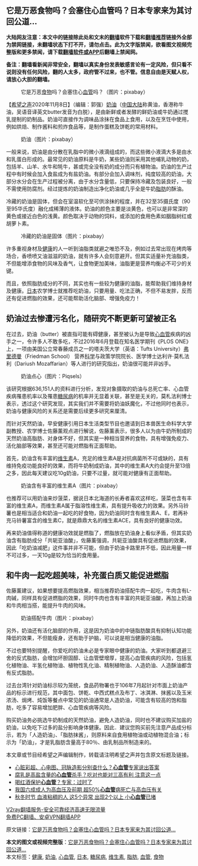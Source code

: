  <h2>它是万恶食物吗？会塞住心血管吗？日本专家来为其讨回公道...</h2> <p class="notice"><b>大陆网友注意：本文中的链接除此处和文末的<a href="https://github.com/bannedbook/fanqiang" >翻墙</a>软件下载和<a href="https://github.com/killgcd/justmysocks/blob/master/README.md">翻墙推荐</a>链接外全部为禁网链接，未翻墙状态下打不开，请勿点击。此为文字版禁闻，欲看图文视频完整版和更多禁闻，请下载<a href="https://github.com/bannedbook/fanqiang">翻墙软件或APP</a>后翻墙上禁闻网。</p><p>备注：翻墙看新闻非常安全，翻墙以真实身份发表敏感言论有一定风险，但只看不说则没有任何风险，翻的人太多，政府管不过来，也不管。信息自由是天赋人权，请放心大胆的翻墙。</b></p>  <div class="entry"> <figure><figcaption>它是万恶<a href="https://www.bannedbook.org/bnews/tag/%e9%a3%9f%e7%89%a9/" class="st_tag internal_tag" rel="tag" title="标签 食物 下的日志">食物</a>吗？会塞住心<a href="https://www.bannedbook.org/bnews/tag/%E8%A1%80%E7%AE%A1/" class="st_tag internal_tag" rel="tag" title="标签 血管 下的日志">血管</a>吗？（图片：pixabay）</figcaption></figure> <p>【<span class='wp_keywordlink_affiliate'><a href="https://www.soundofhope.org" title="希望之声" target="_blank">希望之声</a></span>2020年11月8日】（编辑：郭强）<a href="https://www.bannedbook.org/bnews/tag/%E5%A5%B6%E6%B2%B9/" class="st_tag internal_tag" rel="tag" title="标签 奶油 下的日志">奶油</a>（<span class='wp_keywordlink_affiliate'><a href="https://www.bannedbook.org/" title="中国" target="_blank">中国</a></span><span class='wp_keywordlink_affiliate'><a href="https://www.bannedbook.org/" title="大陆" target="_blank">大陆</a></span>称黄油，香港称牛油，吴语音译英文butter发音为白脱），是由新鲜或者发酵的鲜奶油或牛奶通过搅乳提制的奶制品。奶油可直接作为调味品涂抹在食品上食用，以及在烹饪中使用，例如烘焙、制作酱料和煎炸食品等，是制作蛋糕及饼乾的常用材料。</p> <figure><figcaption>奶油（图片：pixabay）</figcaption></figure> <p>一般来说，奶油是由分散在乳脂中的微小液滴组成的，而这些微小液滴大多是由水和乳蛋白形成的。最常见的奶油原料是牛奶，某些奶油则采用其他哺乳动物的奶，包括羊、山羊、水牛和牦牛，甚或完全没有奶的成分而只有植物油。奶油的生产过程中有时候会加入食盐成为有盐奶油。有部分会加入调味剂，纯度较高的奶油，大部分水分会在生产过程被分离，由于水分含量低，只要保持冷藏及包装良好，一般不需使用防腐剂。经过提炼的奶油制造出净化奶油或几乎全是牛奶<a href="https://www.bannedbook.org/bnews/tag/%E8%84%82%E8%82%AA/" class="st_tag internal_tag" rel="tag" title="标签 脂肪 下的日志">脂肪</a>的酥油。</p> <p>冷藏的奶油是固体，但会在室温软化至可供涂抹的程度，并在32至35摄氏度（90至95华氏度）融化成稀薄的液体。奶油的颜色主要是淡黄色，也可以是非常深的黄色或接近白色的浅黄。颜色取决于动物的饲料，或添加的食用色素如胭脂树红或胡萝卜素。</p> <figure><figcaption>冷藏的奶油是固体（图片：pixabay）</figcaption></figure> <p>许多重视身材及<a href="https://www.bannedbook.org/bnews/tag/%e5%81%a5%e5%ba%b7/" class="st_tag internal_tag" rel="tag" title="标签 健康 下的日志">健康</a>的人一听到油脂类就避之唯恐不及，例如过去常出现在烤肉等场合，香喷喷又油滋滋的奶油，就有许多人会刻意避开。但其实适量补充油脂类，不但能增添食物的风味及香气，让食物更加美味，油脂更是营养均衡必不可少的关键。</p>  <p>而且，依照脂肪成分的不同，其实也有一些较为健康的油脂，能帮助我们维持身材及健康。<a href="https://www.bannedbook.org/bnews/tag/%e6%97%a5%e6%9c%ac/" class="st_tag internal_tag" rel="tag" title="标签 日本 下的日志">日本</a>农学博士就推荐吃奶油，只要用量、吃法正确，不但不易发胖，反而还有促进燃脂的效果，还可能帮助活化脑部、增强免疫力！</p> <h2>奶油过去惨遭污名化，随研究不断更新可望被正名</h2> <p>在过去，奶油（butter）被直指可能有碍健康，甚至被认为是导致<a href="https://www.bannedbook.org/bnews/tag/%E5%BF%83%E8%A1%80%E7%AE%A1/" class="st_tag internal_tag" rel="tag" title="标签 心血管 下的日志">心血管</a>疾病的凶手之一，令许多人不敢多吃，不过2016年6月登载在知名医学期刊《PLOS ONE》上，一项由美国公立常春藤成员之一的塔夫茨大学（英语：Tufts University）<span class='wp_keywordlink'><a href="https://www.bannedbook.org/forum2/topic1017.html" title="弗里德曼《自由选择》" target="_blank">弗里德曼</a></span>（Friedman School） 营养<span class='wp_keywordlink'><a href="https://www.bannedbook.org/forum11/topic309.html" title="禁片：“科学”的棍子" target="_blank">科学</a></span>与政策学院院长、医学博士达利许‧莫札法利（Dariush Mozaffarian）等人进行的研究指出，奶油很可能并非凶手。</p> <figure><figcaption>奶油点心（图片：Piqsels）</figcaption></figure> <p>该研究根据636,151人的资料进行分析，发现对象摄取的奶油与总死亡率、心血管疾病罹患机率以及罹患<a href="https://www.bannedbook.org/bnews/tag/%e7%b3%96%e5%b0%bf%e7%97%85/" class="st_tag internal_tag" rel="tag" title="标签 糖尿病 下的日志">糖尿病</a>的机率并无显着关联，甚至是无关的，莫札法利博士表示，透过这个研究发现，其实我们并不需要将奶油妖魔化，不过他同时也表示，奶油与健康风险的关系还是需要后续更多研究来厘清。</p> <p>而针对天然奶油，早安健康引用日本生活类型节目也邀请到日本兽医生命科学大学副教授、农学博士佐藤薰观点进行解说，佐藤薰表示，很多人以为由牛奶所制成的天然奶油高脂肪、对身体不好，但其实是一种相当营养的食物，具有增强免疫力、活化脑部等效果，甚至还可能对燃脂有正面帮助。</p>  <p>首先，奶油含有丰富的<a href="https://www.bannedbook.org/bnews/tag/%E7%BB%B4%E7%94%9F%E7%B4%A0/" class="st_tag internal_tag" rel="tag" title="标签 维生素 下的日志">维生素</a>A，充足的维生素A是对抗病菌所不可或缺的，具有维持免疫功能良好的效果，而将牛奶制成奶油，其中的维生素A大约会提升至13倍之多，因此每天建议吃10g奶油，只要不过量，就可能对健康有正面帮助。</p> <figure><figcaption>奶油含有丰富的维生素A（图片：pixabay）</figcaption></figure> <p>也推荐可以用奶油来炒菠菜，据说日本北海道的长寿者喜欢这样吃，菠菜也含有丰富的维生素A，而维生素A属于脂溶性维生素，具有提升吸收力的效果。另外马铃薯也是相当适合和奶油一起吃的好食物，因为奶油同时含有维生素A、E，若再补充马铃薯富含的维生素C，就是鼎鼎大名的维生素ACE，具有良好的健康功效。</p> <p>再来奶油值得称道的健康功效就是燃脂了，燃脂放在奶油身上看似矛盾，但其实奶油含有脂肪成分「共轭亚油酸」，佐藤薰强调，共轭亚油酸具有促进燃脂的效果，因此「吃奶油减肥」这件事并非不可能，但由于奶油卡路里并不低，因此用量一样不可过多，一天10g是较为恰当的食用量。</p> <h2>和牛肉一起吃超美味，补充蛋白质又能促进燃脂</h2> <p>佐藤薰建议，如果想要提高燃脂效果，相当推荐奶油搭配牛肉一起吃，牛肉含有L-肉碱，同样具有促进燃脂的效果，同时牛肉也含有丰富的共轭亚油酸，再加上奶油和牛肉相当搭，能提升牛肉的风味。</p>  <figure><figcaption>奶油搭配牛肉（图片：pixabay）</figcaption></figure> <p>另外，奶油还有活化脑部的作用，这是因为奶油中的中链脂肪酸具有抑制认知功能降低的效果，不但能瘦身，还有助于护脑，可以说是相当健康的油脂。</p> <p>不过也要特别提醒，你爱吃的奶油未必是专家眼中健康的奶油。大家听到都退避三舍的反式脂肪，会增加坏胆固醇、让血管壁增厚，提高心血管疾病的风险，包括氢化植物油、半氢化植物油、植物性乳化油、精制植物油、人造奶油、人造酥油都含有反式脂肪。</p> <p>过去台湾针对奶油标示较为笼统，食品药物署也于106年7月起针对市面上奶油产品的标示进行规范，其中面包、饼乾、中西式糕点及布丁、冰淇淋、抹酱以及玉米浓汤、焗烤、炖饭等餐点中常见的奶油通常是人造奶油，可能含有较高的饱和脂肪，吃多了容易增加肥胖、心血管疾病等风险。</p> <p>购买奶油务必挑选牛奶制成的天然奶油，避免人造奶油，同时也不建议购买加盐的奶油，以免吃下过多的盐分影响身体健康。因此．建议您购买前先注意产品成分标示，若为「人造奶油」、「脂肪抹酱」，则原料来自食用植物油或动植物混合油；标示为「奶油」，才是乳脂肪含量高于80％、由乳制品所制造来的。</p>  <p>本文章或节目经希望之声编辑制作，转载请注明希望之声并包含原文标题及链接。</p> <ul class='op-related-articles' title='相关阅读'> <li><a href='https://www.bannedbook.org/bnews/health/20201106/1426687.html' target='_blank'>心脏彩超、心电图、冠脉造影分别查什么？<b>心血管</b>专家说出答案</a></li> <li><a href='https://www.bannedbook.org/bnews/health/20201102/1424137.html' target='_blank'>腐乳是高盐含量的<b>心血管</b>杀手？吃对也能对三高有利 注意这一点</a></li> <li><a href='https://www.bannedbook.org/bnews/health/20201030/1422692.html' target='_blank'>喝红酒保护<b>心血管</b>？专家：过时了</a></li> <li><a href='https://www.bannedbook.org/bnews/health/20201029/1422003.html' target='_blank'>我国六成成人为高血压及前期 超50%<b>心血管</b>病死亡与高血压有关</a></li> <li><a href='https://www.bannedbook.org/bnews/health/20201025/1419971.html' target='_blank'>秋冬时节 血液粘稠的人 这5个异常 出现2个以上 小<b>心血管</b>已堵</a></li> </ul> <p class="texttj"> <a href="https://www.bannedbook.org/forum23/topic22702.html" target="_blank">V2ray翻墙服务-安全可靠经济高速无限流量</a><br/> <a href="https://github.com/bannedbook/fanqiang/wiki/%E7%A6%81%E9%97%BB%E7%BD%91%E5%AE%89%E5%8D%93%E7%BF%BB%E5%A2%99%E6%96%B0%E9%97%BBAPP" target="_blank">免费PC翻墙、安卓VPN翻墙APP</a></p><p>原文链接：<a class="src_link"  href="https://www.soundofhope.org/post/390874" target="_blank">它是万恶食物吗？会塞住心血管吗？日本专家来为其讨回公道&#8230;</a></p><a name='sharetosocial'></a>       <div><b>本文的图文或视频完整版</b>：<a href='https://www.bannedbook.org/bnews/comments/20201109/1428236.html'>它是万恶食物吗？会塞住心血管吗？日本专家来为其讨回公道&#8230;</a></div>  </div><!--END ENTRY--> <div class="postfooter"> <div>本文标签：<a href="https://www.bannedbook.org/bnews/tag/%e5%81%a5%e5%ba%b7/" rel="tag">健康</a>, <a href="https://www.bannedbook.org/bnews/tag/%E5%A5%B6%E6%B2%B9/" rel="tag">奶油</a>, <a href="https://www.bannedbook.org/bnews/tag/%E5%BF%83%E8%A1%80%E7%AE%A1/" rel="tag">心血管</a>, <a href="https://www.bannedbook.org/bnews/tag/%e6%97%a5%e6%9c%ac/" rel="tag">日本</a>, <a href="https://www.bannedbook.org/bnews/tag/%e7%b3%96%e5%b0%bf%e7%97%85/" rel="tag">糖尿病</a>, <a href="https://www.bannedbook.org/bnews/tag/%E7%BB%B4%E7%94%9F%E7%B4%A0/" rel="tag">维生素</a>, <a href="https://www.bannedbook.org/bnews/tag/%E8%84%82%E8%82%AA/" rel="tag">脂肪</a>, <a href="https://www.bannedbook.org/bnews/tag/%E8%A1%80%E7%AE%A1/" rel="tag">血管</a>, <a href="https://www.bannedbook.org/bnews/tag/%e9%a3%9f%e7%89%a9/" rel="tag">食物</a></div>  </div><!--END POSTFOOTER--> 